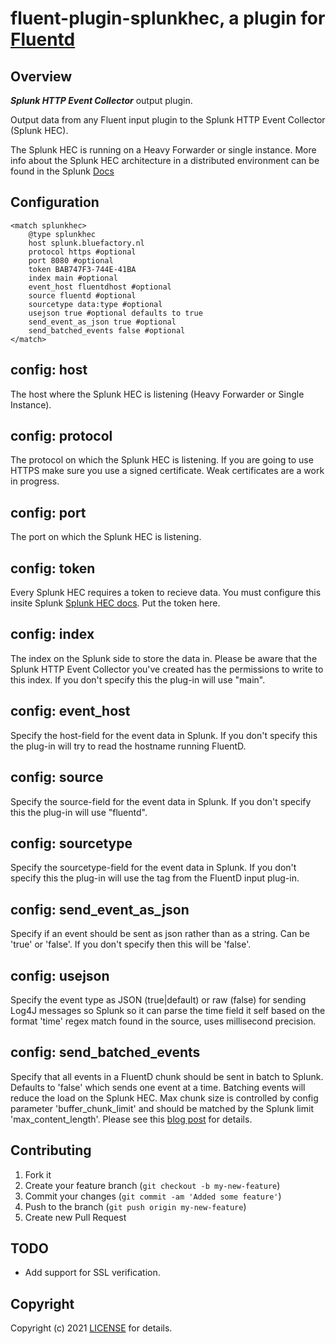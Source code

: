 # fluent-plugin-splunkhec, a plugin for [Fluentd](http://fluentd.org)

## Overview

***Splunk HTTP Event Collector*** output plugin.

Output data from any Fluent input plugin to the Splunk HTTP Event Collector (Splunk HEC).

The Splunk HEC is running on a Heavy Forwarder or single instance. More info about the Splunk HEC architecture in a distributed environment can be found in the Splunk [Docs](http://dev.splunk.com/view/event-collector/SP-CAAAE73)

## Configuration

```config
<match splunkhec>
    @type splunkhec
    host splunk.bluefactory.nl
    protocol https #optional
    port 8080 #optional
    token BAB747F3-744E-41BA
    index main #optional
    event_host fluentdhost #optional
    source fluentd #optional
    sourcetype data:type #optional
    usejson true #optional defaults to true
    send_event_as_json true #optional
    send_batched_events false #optional
</match>
```

## config: host

The host where the Splunk HEC is listening (Heavy Forwarder or Single Instance).

## config: protocol

The protocol on which the Splunk HEC is listening. If you are going to use HTTPS make sure you use a signed certificate. Weak certificates are a work in progress.

## config: port

The port on which the Splunk HEC is listening.

## config: token

Every Splunk HEC requires a token to recieve data. You must configure this insite Splunk [Splunk HEC docs](http://docs.splunk.com/Documentation/Splunk/latest/Data/UsetheHTTPEventCollector).
Put the token here.

## config: index

The index on the Splunk side to store the data in. Please be aware that the Splunk HTTP Event Collector you've created has the permissions to write to this index. If you don't specify this the plug-in will use "main".

## config: event_host

Specify the host-field for the event data in Splunk. If you don't specify this the plug-in will try to read the hostname running FluentD.

## config: source

Specify the source-field for the event data in Splunk. If you don't specify this the plug-in will use "fluentd".

## config: sourcetype

Specify the sourcetype-field for the event data in Splunk. If you don't specify this the plug-in will use the tag from the FluentD input plug-in.

## config: send_event_as_json

Specify if an event should be sent as json rather than as a string. Can be 'true' or 'false'. If you don't specify then this will be 'false'.

## config: usejson

Specify the event type as JSON (true|default) or raw (false) for sending Log4J messages so Splunk so it can parse the time field it self based on the format 'time' regex match found in the source, uses millisecond precision.

## config: send_batched_events

Specify that all events in a FluentD chunk should be sent in batch to Splunk. Defaults to 'false' which sends one event at a time. Batching events will reduce the load on the Splunk HEC. Max chunk size is controlled by config parameter 'buffer_chunk_limit' and should be matched by the Splunk limit 'max_content_length'. Please see this [blog post](https://www.splunk.com/blog/2016/08/12/handling-http-event-collector-hec-content-length-too-large-errors-without-pulling-your-hair-out.html) for details.

## Contributing

1. Fork it
2. Create your feature branch (`git checkout -b my-new-feature`)
3. Commit your changes (`git commit -am 'Added some feature'`)
4. Push to the branch (`git push origin my-new-feature`)
5. Create new Pull Request

## TODO

* Add support for SSL verification.
 
## Copyright

Copyright (c) 2021 [LICENSE](LICENSE) for details.
